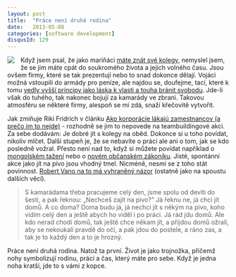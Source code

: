 ```yaml
---
layout: post
title:  "Práce není druhá rodina"
date:   2013-05-08
categories: [software development]
disqusId: 129
---
```

<div style="float: left; margin: 0 1em 1em 0; text-align: center;"><a href="http://www.flickr.com/photos/bantercz/8359394768/in/photostream"><img src="https://farm9.staticflickr.com/8089/8359394768_a0dafa22dc_m.jpg" /></a></div>Když jsem psal, že jako mariňáci <a href="/item/115">máte znát své kolegy</a>, nemyslel jsem, že se jim máte cpát do soukromého života a jejich volného času. Jsou ovšem firmy, které se tak prezentují nebo to snad dokonce dělají. Vojáci možná vstoupili do armády pro peníze, ale najdou se, doufejme, tací, které k tomu <a href="http://www.ted.com/talks/lang/cs/peter_van_uhm_why_i_chose_a_gun.html">vedly vyšší principy jako láska k vlasti a touha bránit svobodu</a>. Jde-li však do tuhého, tak nakonec bojují za kamarády ve zbrani. Takovou atmosféru se některé firmy, alespoň se mi zdá, snaží křečovitě vytvořit.
<!--more-->

Jak zmiňuje Riki Fridrich v článku <a href="http://content.fczbkk.com/ako-korporacie-lakaju-zamestnancov-a-preco-im-to-nejde/">Ako korporácie lákajú zamestnancov (a prečo im to nejde)</a> - rozhodně se jim to nepovede na teambuildingové akci. Za sebe dodávám: Je dobré jít s kolegy na oběd. Dokonce si u toho povídat, nikoliv mlčet. Další stupeň je, že se nebavíte o práci ale ani o tom, jak se kdo posledně vožral. Přesto není nad to, když si můžete povídat například o <a href="http://cs.wikipedia.org/wiki/%C4%8Cingisch%C3%A1n#.C3.9Asp.C4.9Bch_a_n.C3.A1sledky_mongolsk.C3.A9ho_ta.C5.BEen.C3.AD">mongolském tažení</a> nebo o <a href="http://zakonydokapsy.cz/">novém občanském zákoníku</a>. Jisté, spontánní akce jako jít na pivo jsou vhodný tmel. Nicméně, nesmí se z toho stát povinnost. <a href="http://www.csfotografie.cz/obsah-cs-fotografie/csf-c-15-2013.html">Robert Vano na to má vyhraněný názor</a> (ostatně jako na spoustu dalších věcí).

> S kamarádama třeba pracujeme celý den, jsme spolu od devíti do šesti, a pak řeknou: „Nechceš zajít na pivo?“ Já řeknu ne, já chci jít domů. A
 co doma? Doma budu já, já nechci jít s někým na pivo, koho vidím celý den a ještě abych ho viděl i po práci. Já rád jdu domů. Ale kdo nerad chodí domů, tak ještě chce někam jít, a přijdou domů ožralí, aby se nekoukali pravdě do očí, a pak jdou do postele, a ráno zas, a tak je to každý den a to je hrozný.

Práce není druhá rodina. Natož ta první. Život je jako trojnožka, přičemž nohy symbolizují rodinu, práci a čas, který máte pro sebe. Když je jedna noha kratší, jde to s vámi z kopce.